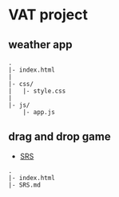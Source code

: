 # VAT project

## weather app

```
.
|- index.html
|
|- css/
|   |- style.css
|
|- js/
    |- app.js
```

## drag and drop game

- [SRS](drag-game/SRS.md)

```
.
|- index.html
|- SRS.md
```